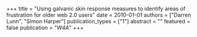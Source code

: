 +++
title = "Using galvanic skin response measures to identify areas of frustration for older web 2.0 users"
date = 2010-01-01
authors = ["Darren Lunn", "Simon Harper"]
publication_types = ["1"]
abstract = ""
featured = false
publication = "*W4A*"
+++

